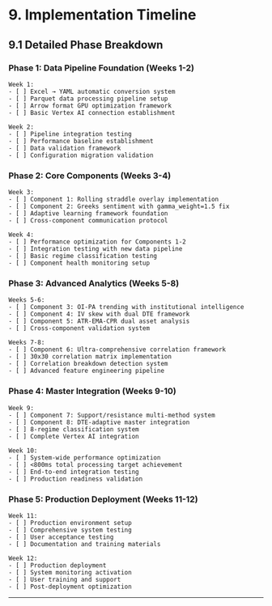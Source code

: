 # **9. Implementation Timeline**

## **9.1 Detailed Phase Breakdown**

### **Phase 1: Data Pipeline Foundation** (Weeks 1-2)
```
Week 1:
- [ ] Excel → YAML automatic conversion system
- [ ] Parquet data processing pipeline setup
- [ ] Arrow format GPU optimization framework
- [ ] Basic Vertex AI connection establishment

Week 2:
- [ ] Pipeline integration testing
- [ ] Performance baseline establishment
- [ ] Data validation framework
- [ ] Configuration migration validation
```

### **Phase 2: Core Components** (Weeks 3-4)
```
Week 3:
- [ ] Component 1: Rolling straddle overlay implementation
- [ ] Component 2: Greeks sentiment with gamma_weight=1.5 fix
- [ ] Adaptive learning framework foundation
- [ ] Cross-component communication protocol

Week 4:
- [ ] Performance optimization for Components 1-2
- [ ] Integration testing with new data pipeline
- [ ] Basic regime classification testing
- [ ] Component health monitoring setup
```

### **Phase 3: Advanced Analytics** (Weeks 5-8)
```
Weeks 5-6:
- [ ] Component 3: OI-PA trending with institutional intelligence
- [ ] Component 4: IV skew with dual DTE framework
- [ ] Component 5: ATR-EMA-CPR dual asset analysis
- [ ] Cross-component validation system

Weeks 7-8:
- [ ] Component 6: Ultra-comprehensive correlation framework
- [ ] 30x30 correlation matrix implementation
- [ ] Correlation breakdown detection system
- [ ] Advanced feature engineering pipeline
```

### **Phase 4: Master Integration** (Weeks 9-10)
```
Week 9:
- [ ] Component 7: Support/resistance multi-method system
- [ ] Component 8: DTE-adaptive master integration
- [ ] 8-regime classification system
- [ ] Complete Vertex AI integration

Week 10:
- [ ] System-wide performance optimization
- [ ] <800ms total processing target achievement
- [ ] End-to-end integration testing
- [ ] Production readiness validation
```

### **Phase 5: Production Deployment** (Weeks 11-12)
```
Week 11:
- [ ] Production environment setup
- [ ] Comprehensive system testing
- [ ] User acceptance testing
- [ ] Documentation and training materials

Week 12:
- [ ] Production deployment
- [ ] System monitoring activation
- [ ] User training and support
- [ ] Post-deployment optimization
```

---
